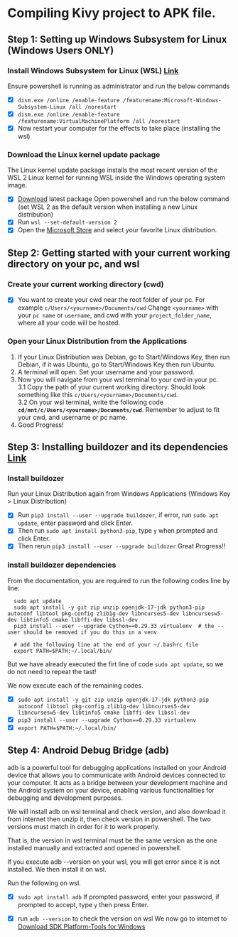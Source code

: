 # Compiling Kivy project to APK file.

## Step 1: Setting up Windows Subsystem for Linux (Windows Users ONLY)
### Install Windows Subsystem for Linux (WSL) [Link](https://learn.microsoft.com/en-us/windows/wsl/install-manual)
Ensure powershell is running as administrator and run the below commands
- [x] `dism.exe /online /enable-feature /featurename:Microsoft-Windows-Subsystem-Linux /all /norestart`
- [x] `dism.exe /online /enable-feature /featurename:VirtualMachinePlatform /all /norestart`
- [x] Now restart your computer for the effects to take place (installing the wsl)

### Download the Linux kernel update package
The Linux kernel update package installs the most recent version of the WSL 2 Linux kernel for running WSL inside the Windows operating system image.
- [x] [Download](https://wslstorestorage.blob.core.windows.net/wslblob/wsl_update_x64.msi) latest package
Open powershell and run the below command (set WSL 2 as the default version when installing a new Linux distribution)
- [x] Run `wsl --set-default-version 2`
- [x] Open the [Microsoft Store](https://aka.ms/wslstore) and select your favorite Linux distribution.

## Step 2: Getting started with your current working directory on your pc, and wsl
### Create your current working directory (cwd)
- [x] You want to create your cwd near the root folder of your pc. For example `c/Users/<yourname>/Documents/cwd`
Change `<yourname>` with your `pc name` or `username`, and cwd with your `project_folder_name`, where all your code will be hosted.

### Open your Linux Distribution from the Applications
1. If your Linux Distribution was Debian, go to Start/Windows Key, then run Debian, if it was Ubuntu, go to Start/Windows Key then run Ubuntu.
2. A terminal will open. Set your username and your password.
3. Now you will navigate from your wsl terminal to your cwd in your pc.</br>
   3.1 Copy the path of your current working directory. Should look something like this `c/Users/<yourname>/Documents/cwd`.</br>
   3.2 On your wsl terminal, write the following code **`cd/mnt/c/Users/<yourname>/Documents/cwd`**. Remember to adjust to fit your cwd, and username or pc name.
4. Good Progress!
## Step 3: Installing buildozer and its dependencies [Link](https://buildozer.readthedocs.io/en/latest/installation.html)
### Install buildozer
Run your Linux Distribution again from Windows Applications (Windows Key > Linux Distribution)
- [x] Run `pip3 install --user --upgrade buildozer`, if error, run `sudo apt update`, enter password and click Enter.
- [x] Then run `sudo apt install python3-pip`, type `y` when prompted and click Enter.
- [x] Then rerun `pip3 install --user --upgrade buildozer`
Great Progress!!

### install buildozer dependencies
From the documentation, you are required to run the following codes line by line:
      
      sudo apt update
      sudo apt install -y git zip unzip openjdk-17-jdk python3-pip autoconf libtool pkg-config zlib1g-dev libncurses5-dev libncursesw5-dev libtinfo5 cmake libffi-dev libssl-dev
      pip3 install --user --upgrade Cython==0.29.33 virtualenv  # the --user should be removed if you do this in a venv
      
      # add the following line at the end of your ~/.bashrc file
      export PATH=$PATH:~/.local/bin/

But we have already executed the firt line of code `sudo apt update`, so we do not need to repeat the tast!

We now execute each of the remaining codes.
- [x] `sudo apt install -y git zip unzip openjdk-17-jdk python3-pip autoconf libtool pkg-config zlib1g-dev libncurses5-dev libncursesw5-dev libtinfo5 cmake libffi-dev libssl-dev`
- [x] `pip3 install --user --upgrade Cython==0.29.33 virtualenv`
- [x] `export PATH=$PATH:~/.local/bin/`

## Step 4: Android Debug Bridge (adb)
adb is a powerful tool for debugging applications installed on your Android device that allows you to communicate with Android devices connected to your computer. It acts as a bridge between your development machine and the Android system on your device, enabling various functionalities for debugging and development purposes.

We will install adb on wsl terminal and check version, and also download it from internet then unzip it, then check version in powershell. The two versions must match in order for it to work properly.

That is, the version in wsl terminal must be the same version as the one installed manually and extracted and opened in powershell.

If you execute adb --version on your wsl, you will get error since it is not installed. We then install it on wsl.

Run the following on wsl.
- [x] `sudo apt install adb`
If prompted password, enter your password, if prompted to accept, type `y` then press Enter.
- [x] run `adb --version` to check the version on wsl
We now go to internet to [Download SDK Platform-Tools for Windows](https://developer.android.com/tools/releases/platform-tools#downloads)
























